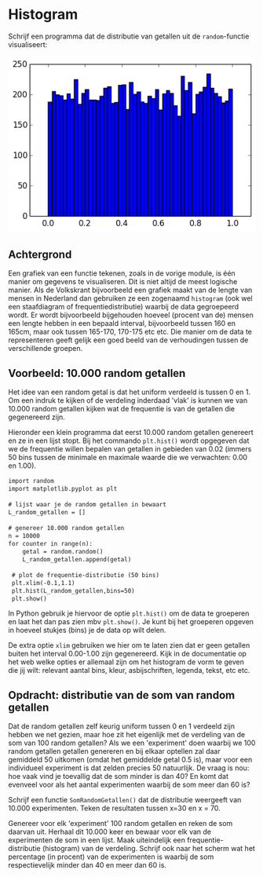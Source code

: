 # Histogram

Schrijf een programma dat de distributie van getallen uit de `random`-functie visualiseert:

![](HistogramExample.png)


## Achtergrond

Een grafiek van een functie tekenen, zoals in de vorige module, is één manier om gegevens te visualiseren. Dit is niet altijd de meest logische manier. Als de Volkskrant bijvoorbeeld een grafiek maakt van de lengte van mensen in Nederland dan gebruiken ze een zogenaamd `histogram` (ook wel een staafdiagram of frequentiedistributie) waarbij de data gegroepeerd wordt. Er wordt bijvoorbeeld bijgehouden hoeveel (procent van de) mensen een lengte hebben in een bepaald interval, bijvoorbeeld tussen 160 en 165cm, maar ook tussen 165-170, 170-175 etc etc. Die manier om de data te representeren geeft gelijk een goed beeld van de verhoudingen tussen de verschillende groepen.


## Voorbeeld: 10.000 random getallen

Het idee van een random getal is dat het uniform verdeeld is tussen 0 en 1. Om een indruk te kijken of de verdeling inderdaad 'vlak' is kunnen we van 10.000 random getallen kijken wat de frequentie is van de getallen die gegenereerd zijn. 

Hieronder een klein programma dat eerst 10.000 random getallen genereert en ze in een lijst stopt. Bij het commando `plt.hist()` wordt opgegeven dat we de frequentie willen bepalen van getallen in gebieden van 0.02 (immers 50 bins tussen de minimale en maximale waarde die we verwachten: 0.00 en 1.00).

    import random
    import matplotlib.pyplot as plt

    # lijst waar je de random getallen in bewaart
    L_random_getallen = []
    
    # genereer 10.000 random getallen
    n = 10000
    for counter in range(n):
        getal = random.random()          
        L_random_getallen.append(getal)
    
     # plot de frequentie-distributie (50 bins)
     plt.xlim(-0.1,1.1)
     plt.hist(L_random_getallen,bins=50)
     plt.show()
       

In Python gebruik je hiervoor de optie `plt.hist()` om de data te groeperen en laat het dan pas zien mbv `plt.show()`. Je kunt bij het groeperen opgeven in hoeveel stukjes (bins) je de data op wilt delen. 

De extra optie `xlim` gebruiken we hier om te laten zien dat er geen getallen buiten het interval 0.00-1.00 zijn gegenereerd. Kijk in de documentatie op het web welke opties er allemaal zijn om het histogram de vorm te geven die jij wilt: relevant aantal bins, kleur, asbijschriften, legenda, tekst, etc etc.

## Opdracht: distributie van de som van random getallen

Dat de random getallen zelf keurig uniform tussen 0 en 1 verdeeld zijn hebben we net gezien, maar hoe zit het eigenlijk met de verdeling van de som van 100 random getallen? Als we een 'experiment' doen waarbij we 100 random getallen getallen genereren en bij elkaar optellen zal daar gemiddeld 50 uitkomen (omdat het gemiddelde getal 0.5 is), maar voor een individueel experiment is dat zelden precies 50 natuurlijk. De vraag is nou: hoe vaak vind je toevallig dat de som minder is dan 40? En komt dat evenveel voor als het aantal experimenten waarbij de som meer dan 60 is?

Schrijf een functie `SomRandomGetallen()` dat de distributie weergeeft van 10.000 experimenten. Teken de resultaten tussen x=30 en x = 70.

Genereer voor elk 'experiment' 100 random getallen en reken de som daarvan uit. Herhaal dit 10.000 keer en bewaar voor elk van de experimenten de som in een lijst. Maak uiteindelijk een frequentie-distributie (histogram) van de verdeling. Schrijf ook naar het scherm wat het percentage (in procent) van de  experimenten is waarbij de som respectievelijk minder dan 40 en meer dan 60 is.

